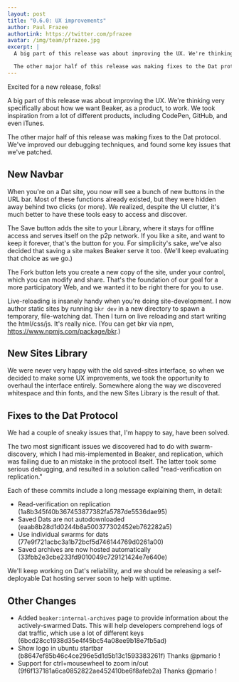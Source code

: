 ```yaml
---
layout: post
title: "0.6.0: UX improvements"
author: Paul Frazee
authorLink: https://twitter.com/pfrazee
avatar: /img/team/pfrazee.jpg
excerpt: |
  A big part of this release was about improving the UX. We're thinking very specifically about how we want Beaker, as a product, to work. We took inspiration from a lot of different products, including CodePen, GitHub, and even iTunes.

  The other major half of this release was making fixes to the Dat protocol. We've improved our debugging techniques, and found some key issues that we've patched.
---
```


Excited for a new release, folks!

A big part of this release was about improving the UX. We're thinking very specifically about how we want Beaker, as a product, to work. We took inspiration from a lot of different products, including CodePen, GitHub, and even iTunes.

The other major half of this release was making fixes to the Dat protocol. We've improved our debugging techniques, and found some key issues that we've patched.

## New Navbar

When you're on a Dat site, you now will see a bunch of new buttons in the URL bar. Most of these functions already existed, but they were hidden away behind two clicks (or more). We realized, despite the UI clutter, it's much better to have these tools easy to access and discover.

The Save button adds the site to your Library, where it stays for offline access and serves itself on the p2p network. If you like a site, and want to keep it forever, that's the button for you. For simplicity's sake, we've also decided that saving a site makes Beaker serve it too. (We'll keep evaluating that choice as we go.)

The Fork button lets you create a new copy of the site, under your control, which you can modify and share. That's the foundation of our goal for a more participatory Web, and we wanted it to be right there for you to use.

Live-reloading is insanely handy when you're doing site-development. I now author static sites by running `bkr dev` in a new directory to spawn a temporary, file-watching dat. Then I turn on live reloading and start writing the html/css/js. It's really nice. (You can get bkr via npm, https://www.npmjs.com/package/bkr.)

## New Sites Library

We were never very happy with the old saved-sites interface, so when we decided to make some UX improvements, we took the opportunity to overhaul the interface entirely. Somewhere along the way we discovered whitespace and thin fonts, and the new Sites Library is the result of that.

## Fixes to the Dat Protocol

We had a couple of sneaky issues that, I'm happy to say, have been solved.

The two most significant issues we discovered had to do with swarm-discovery, which I had mis-implemented in Beaker, and replication, which was failing due to an mistake in the protocol itself. The latter took some serious debugging, and resulted in a solution called "read-verification on replication."

Each of these commits include a long message explaining them, in detail:
- Read-verification on replication (1a8b345f40b367453877382fa5787de5536dae95)
- Saved Dats are not autodownloaded (eaab8b28d1d0244b8a500377302452eb762282a5)
- Use individual swarms for dats (77e9f721acbc3a1b72bcf5d746144769d0261a00)
- Saved archives are now hosted automatically (33fbb2e3cbe233fd9010049c729121424e7e640e)

We'll keep working on Dat's reliability, and we should be releasing a self-deployable Dat hosting server soon to help with uptime.

## Other Changes
- Added `beaker:internal-archives` page to provide information about the actively-swarmed Dats. This will help developers comprehend logs of dat traffic, which use a lot of different keys (6bcd28cc1938d35e4f45bc54a08ee9b18e7fb5ad)
- Show logo in ubuntu startbar (b8647ef85b46c4ce296e5d1d5b13c1593383261f) Thanks @pmario !
- Support for ctrl+mousewheel to zoom in/out (9f6f137181a6ca0852822ae452410be6f8afeb2a) Thanks @pmario !
